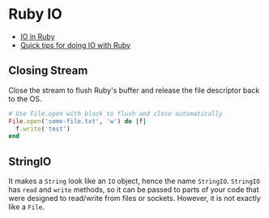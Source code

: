 # Ruby IO

* [IO in Ruby](https://robots.thoughtbot.com/io-in-ruby)
* [Quick tips for doing IO with Ruby](https://mauricio.github.io/2014/08/03/quick-tips-for-doing-io-with-ruby.html)

## Closing Stream

Close the stream to flush Ruby's buffer and release the file descriptor back to the OS.

```ruby
# Use File.open with block to flush and close automatically
File.open('some-file.txt', 'w') do |f|
  f.write('test')
end
```

## StringIO

It makes a `String` look like an `IO` object, hence the name `StringIO`. `StringIO` has `read` and `write` methods, so it can be passed to parts of your code that were designed to read/write from files or sockets. However, it is not exactly like a `File`.

